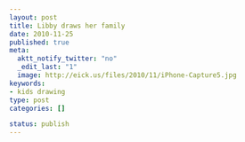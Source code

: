 ```yaml
--- 
layout: post
title: Libby draws her family
date: 2010-11-25
published: true
meta: 
  aktt_notify_twitter: "no"
  _edit_last: "1"
  image: http://eick.us/files/2010/11/iPhone-Capture5.jpg
keywords: 
- kids drawing
type: post
categories: []

status: publish
---
```


